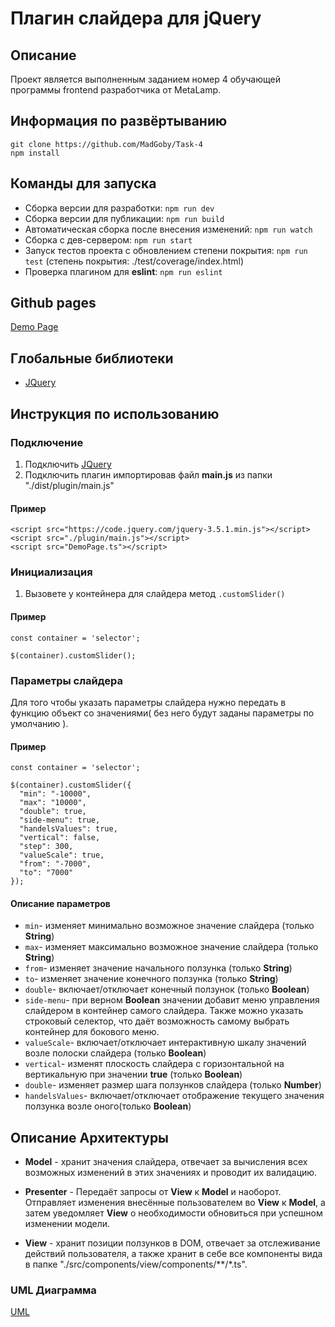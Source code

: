 # Плагин слайдера для jQuery

## Описание

Проект является выполненным заданием номер 4 обучающей программы frontend разработчика от MetaLamp.

## Информация по развёртыванию
```
git clone https://github.com/MadGoby/Task-4
npm install
```
## Команды для запуска

- Сборка версии для разработки: `npm run dev`
- Сборка версии для публикации: `npm run build`
- Автоматическая сборка после внесения изменений: `npm run watch`
- Сборка с дев-сервером: `npm run start`
- Запуск тестов проекта с обновлением степени покрытия: `npm run test` (степень покрытия: ./test/coverage/index.html)
- Проверка плагином для **eslint**: `npm run eslint`

## Github pages

[Demo Page](https://madgoby.github.io/Task-4/gh-pages/index.html)

## Глобальные библиотеки

- [JQuery](https://jquery.com/)

## Инструкция по использованию
### Подключение
  1. Подключить [JQuery](https://jquery.com/)
  2. Подключить плагин импортировав файл **main.js** из папки "./dist/plugin/main.js"
  #### Пример
  ```
  <script src="https://code.jquery.com/jquery-3.5.1.min.js"></script>
  <script src="./plugin/main.js"></script>
  <script src="DemoPage.ts"></script>
  ``` 
### Инициализация
  1. Вызовете у контейнера для слайдера метод `.customSlider()`
  #### Пример
  ```
  const container = 'selector';

  $(container).customSlider();
  ``` 
### Параметры слайдера

  Для того чтобы указать параметры слайдера нужно передать в функцию объект со значениями( без него будут заданы параметры по умолчанию ).
  
  #### Пример
  ```
  const container = 'selector';

  $(container).customSlider({
    "min": "-10000",
    "max": "10000",
    "double": true,
    "side-menu": true,
    "handelsValues": true,
    "vertical": false,
    "step": 300,
    "valueScale": true,
    "from": "-7000",
    "to": "7000"
  });
  ```

  #### Описание параметров

  - `min`- изменяет минимально возможное значение слайдера (только **String**)
  - `max`- изменяет максимально возможное значение слайдера (только **String**)
  - `from`- изменяет значение начального ползунка (только **String**)
  - `to`- изменяет значение конечного ползунка (только **String**)
  - `double`- включает/отключает конечный ползунок (только **Boolean**)
  - `side-menu`- при верном **Boolean** значении добавит меню управления слайдером в контейнер самого слайдера. Также можно указать строковый селектор, что  даёт возможность самому выбрать контейнер для бокового меню.
  - `valueScale`- включает/отключает интерактивную шкалу значений возле полоски слайдера (только **Boolean**)
  - `vertical`- изменят плоскость слайдера с горизонтальной на вертикальную при значении **true** (только **Boolean**)
  - `double`- изменяет размер шага ползунков слайдера (только **Number**)
  - `handelsValues`- включает/отключает отображение текущего значения ползунка возле оного(только **Boolean**)

## Описание Архитектуры

- **Model** - хранит значения слайдера, отвечает за вычисления всех возможных изменений в этих значениях и проводит их валидацию.

- **Presenter** - Передаёт запросы от **View** к **Model** и наоборот. Отправляет изменения внесённые пользователем во **View** к **Model**, а затем уведомляет **View** о необходимости обновиться при успешном изменении модели. 

- **View** - хранит позиции ползунков в DOM, отвечает за отслеживание действий пользователя, а также хранит в себе все компоненты вида в папке "./src/components/view/components/**/*.ts".

### UML Диаграмма

[UML](https://madgoby.github.io/Task-4/uml/uml.html)